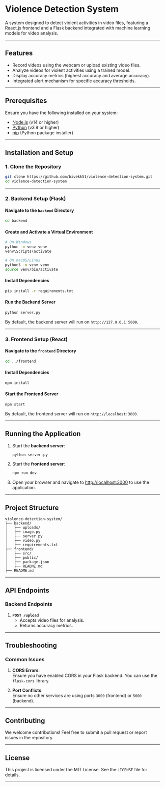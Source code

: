 
# Violence Detection System

A system designed to detect violent activities in video files, featuring a React.js frontend and a Flask backend integrated with machine learning models for video analysis.

---

## Features
- Record videos using the webcam or upload existing video files.
- Analyze videos for violent activities using a trained model.
- Display accuracy metrics (highest accuracy and average accuracy).
- Integrated alert mechanism for specific accuracy thresholds.

---

## Prerequisites
Ensure you have the following installed on your system:
- [Node.js](https://nodejs.org/) (v14 or higher)
- [Python](https://www.python.org/) (v3.8 or higher)
- [pip](https://pip.pypa.io/en/stable/) (Python package installer)

---

## Installation and Setup

### 1. Clone the Repository
```bash
git clone https://github.com/bivekk51/violence-detection-system.git
cd violence-detection-system
```

---

### 2. Backend Setup (Flask)

#### Navigate to the `backend` Directory
```bash
cd backend
```

#### Create and Activate a Virtual Environment
```bash
# On Windows
python -m venv venv
venv\Scripts\activate

# On macOS/Linux
python3 -m venv venv
source venv/bin/activate
```

#### Install Dependencies
```bash
pip install -r requirements.txt
```

#### Run the Backend Server
```bash
python server.py
```
By default, the backend server will run on `http://127.0.0.1:5000`.

---

### 3. Frontend Setup (React)

#### Navigate to the `frontend` Directory
```bash
cd ../frontend
```

#### Install Dependencies
```bash
npm install
```

#### Start the Frontend Server
```bash
npm start
```
By default, the frontend server will run on `http://localhost:3000`.

---

## Running the Application

1. Start the **backend server**:
   ```bash
   python server.py
   ```
2. Start the **frontend server**:
   ```bash
   npm run dev
   ```
3. Open your browser and navigate to [http://localhost:3000](http://localhost:3000) to use the application.

---

## Project Structure

```
violence-detection-system/
├── backend/
│   ├── uploads/
│   ├── image.py
│   ├── server.py
│   ├── video.py
│   ├── requirements.txt
├── frontend/
│   ├── src/
│   ├── public/
│   ├── package.json
│   ├── README.md
├── README.md
```

---

## API Endpoints

### Backend Endpoints
1. **`POST /upload`**  
   - Accepts video files for analysis.
   - Returns accuracy metrics.

---

## Troubleshooting

### Common Issues
1. **CORS Errors**:  
   Ensure you have enabled CORS in your Flask backend. You can use the `flask-cors` library.

2. **Port Conflicts**:  
   Ensure no other services are using ports `3000` (frontend) or `5000` (backend).

---

## Contributing

We welcome contributions! Feel free to submit a pull request or report issues in the repository.

---

## License

This project is licensed under the MIT License. See the `LICENSE` file for details.

---

